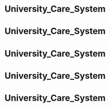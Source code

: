# University_Care_System
# University_Care_System
# University_Care_System
# University_Care_System
# University_Care_System
